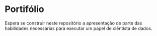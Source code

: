 # Portifólio

Espera se construir neste repositório a apresentação de parte das habilidades necessárias para executar um papel de ciêntista de dados.
